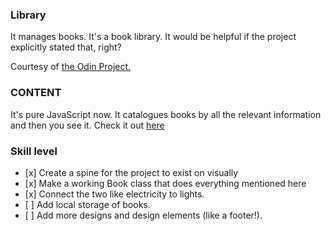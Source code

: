 ### Library
It manages books. It's a book library. It would be helpful if the project explicitly stated that, right?

Courtesy of [the Odin Project.](https://www.theodinproject.com)

### CONTENT

It's pure JavaScript now. It catalogues books by all the relevant information and then you see it. Check it out 
[here](https://neoplato.github.io/odin-library)

### Skill level

*    [x]  Create a spine for the project to exist on visually
*    [x]  Make a working Book class that does everything mentioned here
*    [x]  Connect the two like electricity to lights.
*    [ ]  Add local storage of books.
*    [ ]  Add more designs and design elements (like a footer!).